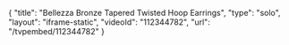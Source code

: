 {
    "title": "Bellezza Bronze Tapered Twisted Hoop Earrings",
    "type": "solo",
    "layout": "iframe-static",
    "videoId": "112344782",
    "url": "\/tvpembed\/112344782"
}